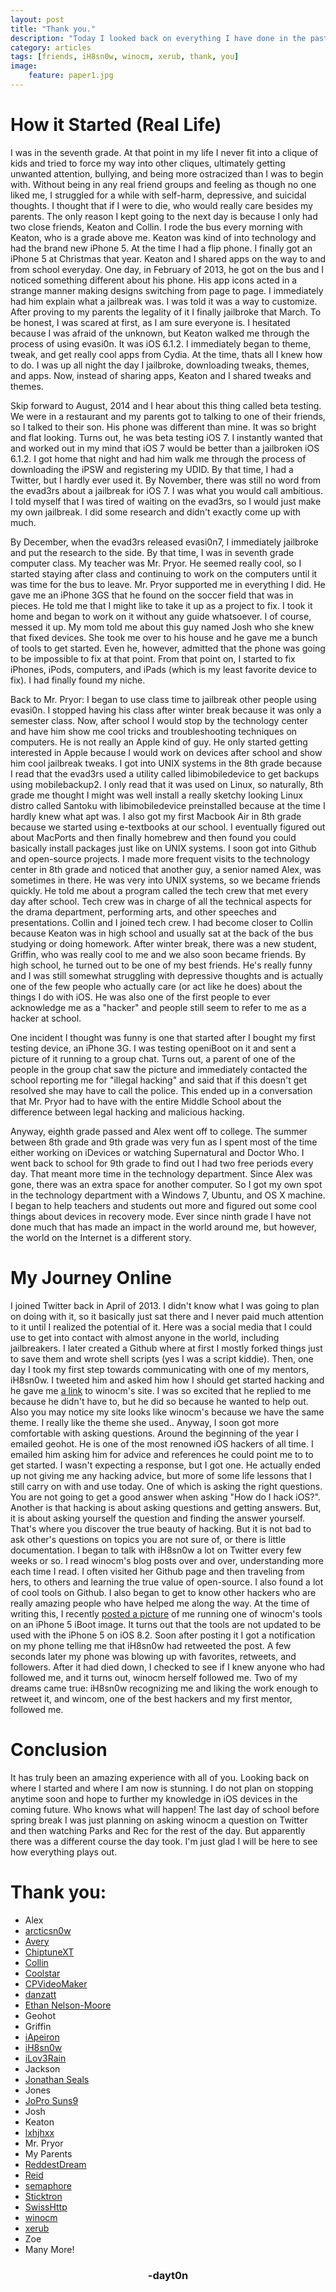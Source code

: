 ```yaml
---
layout: post
title: "Thank you."
description: "Today I looked back on everything I have done in the past few years."
category: articles
tags: [friends, iH8sn0w, winocm, xerub, thank, you]
image:
	feature: paper1.jpg
---
```


# How it Started (Real Life)
I was in the seventh grade. At that point in my life I never fit into a clique of kids and tried to force my way into other cliques, ultimately getting unwanted attention, bullying, and being more ostracized than I was to begin with. Without being in any real friend groups and feeling as though no one liked me, I struggled for a while with self-harm, depressive, and suicidal thoughts. I thought that if I were to die, who would really care besides my parents. The only reason I kept going to the next day is because I only had two close friends, Keaton and Collin. I rode the bus every morning with Keaton, who is a grade above me. Keaton was kind of into technology and had the brand new iPhone 5. At the time I had a flip phone. I finally got an iPhone 5 at Christmas that year. Keaton and I shared apps on the way to and from school everyday. One day, in February of 2013, he got on the bus and I noticed something different about his phone. His app icons acted in a strange manner making designs switching from page to page. I immediately had him explain what a jailbreak was. I was told it was a way to customize. After proving to my parents the legality of it I finally jailbroke that March. To be honest, I was scared at first, as I am sure everyone is. I hesitated because I was afraid of the unknown, but Keaton walked me through the process of using evasi0n. It was iOS 6.1.2. I immediately began to theme, tweak, and get really cool apps from Cydia. At the time, thats all I knew how to do. I was up all night the day I jailbroke, downloading tweaks, themes, and apps. Now, instead of sharing apps, Keaton and I shared tweaks and themes. 
	
Skip forward to August, 2014 and I hear about this thing called beta testing. We were in a restaurant and my parents got to talking to one of their friends, so I talked to their son. His phone was different than mine. It was so bright and flat looking. Turns out, he was beta testing iOS 7. I instantly wanted that and worked out in my mind that iOS 7 would be better than a jailbroken iOS 6.1.2. I got home that night and had him walk me through the process of downloading the iPSW and registering my UDID. By that time, I had a Twitter, but I hardly ever used it. By November, there was still no word from the evad3rs about a jailbreak for iOS 7. I was what you would call ambitious. I told myself that I was tired of waiting on the evad3rs, so I would just make my own jailbreak. I did some research and didn't exactly come up with much. 

By December, when the evad3rs released evasi0n7, I immediately jailbroke and put the research to the side. By that time, I was in seventh grade computer class. My teacher was Mr. Pryor. He seemed really cool, so I started staying after class and continuing to work on the computers until it was time for the bus to leave. Mr. Pryor supported me in everything I did. He gave me an iPhone 3GS that he found on the soccer field that was in pieces. He told me that I might like to take it up as a project to fix. I took it home and began to work on it without any guide whatsoever. I of course, messed it up. My mom told me about this guy named Josh who she knew that fixed devices. She took me over to his house and he gave me a bunch of tools to get started. Even he, however, admitted that the phone was going to be impossible to fix at that point. From that point on, I started to fix iPhones, iPods, computers, and iPads (which is my least favorite device to fix). I had finally found my niche.

Back to Mr. Pryor: I began to use class time to jailbreak other people using evasi0n. I stopped having his class after winter break because it was only a semester class. Now, after school I would stop by the technology center and have him show me cool tricks and troubleshooting techniques on computers. He is not really an Apple kind of guy. He only started getting interested in Apple because I would work on devices after school and show him cool jailbreak tweaks. I got into UNIX systems in the 8th grade because I read that the evad3rs used a utility called libimobiledevice to get backups using mobilebackup2. I only read that it was used on Linux, so naturally, 8th grade me thought I might was well install a really sketchy looking Linux distro called Santoku with libimobiledevice preinstalled because at the time I hardly knew what apt was. I also got my first Macbook Air in 8th grade because we started using e-textbooks at our school. I eventually figured out about MacPorts and then finally homebrew and then found you could basically install packages just like on UNIX systems. I soon got into Github and open-source projects. I made more frequent visits to the technology center in 8th grade and noticed that another guy, a senior named Alex, was sometimes in there. He was very into UNIX systems, so we became friends quickly. He told me about a program called the tech crew that met every day after school. Tech crew was in charge of all the technical aspects for the drama department, performing arts, and other speeches and presentations. Collin and I joined tech crew. I had become closer to Collin because Keaton was in high school and usually sat at the back of the bus studying or doing homework. After winter break, there was a new student, Griffin, who was really cool to me and we also soon became friends. By high school, he turned out to be one of my best friends. He's really funny and I was still somewhat struggling with depressive thoughts and is actually one of the few people who actually care (or act like he does) about the things I do with iOS. He was also one of the first people to ever acknowledge me as a "hacker" and people still seem to refer to me as a hacker at school. 

One incident I thought was funny is one that started after I bought my first testing device, an iPhone 3G. I was testing openiBoot on it and sent a picture of it running to a group chat. Turns out, a parent of one of the people in the group chat saw the picture and immediately contacted the school reporting me for "illegal hacking" and said that if this doesn't get resolved she may have to call the police. This ended up in a conversation that Mr. Pryor had to have with the entire Middle School about the difference between legal hacking and malicious hacking. 

Anyway, eighth grade passed and Alex went off to college. The summer between 8th grade and 9th grade was very fun as I spent most of the time either working on iDevices or watching Supernatural and Doctor Who. I went back to school for 9th grade to find out I had two free periods every day. That meant more time in the technology department. Since Alex was gone, there was an extra space for another computer. So I got my own spot in the technology department with a Windows 7, Ubuntu, and OS X machine. I began to help teachers and students out more and figured out some cool things about devices in recovery mode. Ever since ninth grade I have not done much that has made an impact in the world around me, but however, the world on the Internet is a different story.

# My Journey Online
I joined Twitter back in April of 2013. I didn't know what I was going to plan on doing with it, so it basically just sat there and I never paid much attention to it until I realized the potential of it. Here was a social media that I could use to get into contact with almost anyone in the world, including jailbreakers. I later created a Github where at first I mostly forked things just to save them and wrote shell scripts (yes I was a script kiddie). Then, one day I took my first step towards communicating with one of my mentors, iH8sn0w. I tweeted him and asked him how I should get started hacking and he gave me [a link](http://winocm.moe/research/2013/09/20/resources-for-getting-started/) to winocm's site. I was so excited that he replied to me because he didn't have to, but he did so because he wanted to help out. Also you may notice my site looks like winocm's because we have the same theme. I really like the theme she used.. Anyway, I soon got more comfortable with asking questions. Around the beginning of the year I emailed geohot. He is one of the most renowned iOS hackers of all time. I emailed him asking him for advice and references he could point me to to get started. I wasn't expecting a response, but I got one. He actually ended up not giving me any hacking advice, but more of some life lessons that I still carry on with and use today. One of which is asking the right questions. You are not going to get a good answer when asking "How do I hack iOS?". Another is that hacking is about asking questions and getting answers. But, it is about asking yourself the question and finding the answer yourself. That's where you discover the true beauty of hacking. But it is not bad to ask other's questions on topics you are not sure of, or there is little documentation. I began to talk with iH8sn0w a lot on Twitter every few weeks or so. I read winocm's blog posts over and over, understanding more each time I read. I often visited her Github page and then traveling from hers, to others and learning the true value of open-source. I also found a lot of cool tools on Github. I also began to get to know other hackers who are really amazing people who have helped me along the way. At the time of writing this, I recently [posted a picture](https://twitter.com/daytonhasty/status/581534406277537793) of me running one of winocm's tools on an iPhone 5 iBoot image. It turns out that the tools are not updated to be used with the iPhone 5 on iOS 8.2. Soon after posting it I got a notification on my phone telling me that iH8sn0w had retweeted the post. A few seconds later my phone was blowing up with favorites, retweets, and followers. After it had died down, I checked to see if I knew anyone who had followed me, and it turns out, winocm herself followed me. Two of my dreams came true: iH8sn0w recognizing me and liking the work enough to retweet it, and wincom, one of the best hackers and my first mentor, followed me. 

# Conclusion
It has truly been an amazing experience with all of you. Looking back on where I started and where I am now is stunning. I do not plan on stopping anytime soon and hope to further my knowledge in iOS devices in the coming future. Who knows what will happen! The last day of school before spring break I was just planning on asking winocm a question on Twitter and then watching Parks and Rec for the rest of the day. But apparently there was a different course the day took. I'm just glad I will be here to see how everything plays out.

# Thank you:
* Alex
* [arcticsn0w](https://twitter.com/arcticsn0w)
* [Avery](https://twitter.com/citrusui)
* [ChiptuneXT](https://twitter.com/chiptunext)
* [Collin](https://twitter.com/bob_collin)
* [Coolstar](https://twitter.com/coolstarorg)
* [CPVideoMaker](https://twitter.com/CPVideoMaker)
* [danzatt](https://twitter.com/danzatt)
* [Ethan Nelson-Moore](https://twitter.com/parrotgeek1)
* Geohot
* Griffin
* [iApeiron](https://twitter.com/iApeiron)
* [iH8sn0w](https://twitter.com/iH8sn0w)
* [iLov3Rain](https://twitter.com/iLov3Rain/)
* Jackson
* [Jonathan Seals](https://twitter.com/JonathanSeals/)
* Jones
* [JoPro Suns9](https://twitter.com/iSuns9)
* Josh
* Keaton
* [lxhjhxx](https://twitter.com/lxhjhxx)
* Mr. Pryor
* My Parents
* [ReddestDream](https://twitter.com/ReddestDream)
* [Reid](https://twitter.com/earth271072)
* [semaphore](https://twitter.com/notcom)
* [Sticktron](https://twitter.com/Sticktron)
* [SwissHttp](https://twitter.com/SwissHttp)
* [winocm](https://twitter.com/winocm)
* [xerub](https://twitter.com/xerub)
* Zoe
* Many More!


<center><h3>-dayt0n</h3></center>
